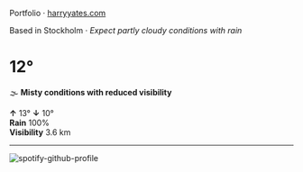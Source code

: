 Portfolio · [harryyates.com](https://harryyates.com)

<!-- WEATHER_START -->
Based in Stockholm · *Expect partly cloudy conditions with rain*

# 12°
🌫️ **Misty conditions with reduced visibility**

**↑** 13° **↓** 10°  
**Rain** 100%  
**Visibility** 3.6 km

---
<!-- WEATHER_END -->

<p align="left">
  <a>
    <img src="https://spotify-github-profile.kittinanx.com/api/view?uid=bigbello&cover_image=true&theme=natemoo-re&show_offline=true&background_color=121212&interchange=false&bar_color=53b14f&bar_color_cover=false" alt="spotify-github-profile">
  </a>
</p>